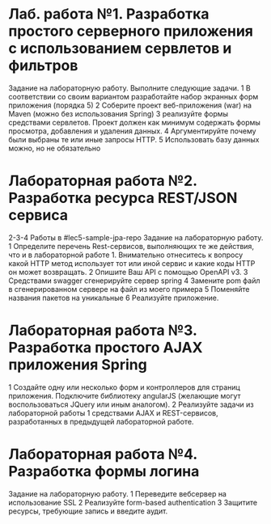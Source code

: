 # Лаб. работа №1. Разработка простого серверного приложения c использованием сервлетов и фильтров
Задание на лабораторную работу.
Выполните следующие задачи.
1 В соответствии со своим вариантом разработайте набор экранных форм приложения
(порядка 5)
2 Соберите проект веб-приложения (war) на Maven (можно без использования Spring)
3 реализуйте формы средствами сервлетов. Проект должен как минимум содержать формы
просмотра, добавления и удаления данных.
4 Аргументируйте почему были выбраны те или иные запросы HTTP.
5 Использовать базу данных можно, но не обязательно


# Лабораторная работа №2. Разработка ресурса REST/JSON сервиса
2-3-4 Работы в #lec5-sample-jpa-repo
Задание на лабораторную работу.
1 Определите перечень Rest-сервисов, выполняющих те же действия, что и в
лабораторной работе 1. Внимательно отнеситесь к вопросу какой HTTP метод
использует тот или иной сервис и какие коды HTTP он может возвращать.
2 Опишите Ваш API с помощью OpenAPI v3.
3 Средствами swagger сгенерируйте сервер spring
4 Замените pom файл в сгенерированном сервере на файл из моего примера
5 Поменяйте названия пакетов на уникальные
6 Реализуйте приложение.

# Лабораторная работа №3. Разработка простого AJAX приложения Spring
1 Создайте одну или несколько форм и контроллеров для страниц приложения.
Подключите библиотеку angularJS (желающие могут воспользоваться JQuery или иным
аналогом).
2 Реализуйте задачи из лабораторной работы 1 средствами AJAX и REST-сервисов,
разработанных в предыдущей лабораторной работе.

# Лабораторная работа №4. Разработка формы логина
Задание на лабораторную работу.
1 Переведите вебсервер на использование SSL
2 Реализуйте form-based authentication
3 Защитите ресурсы, требующие запись и введите аудит.